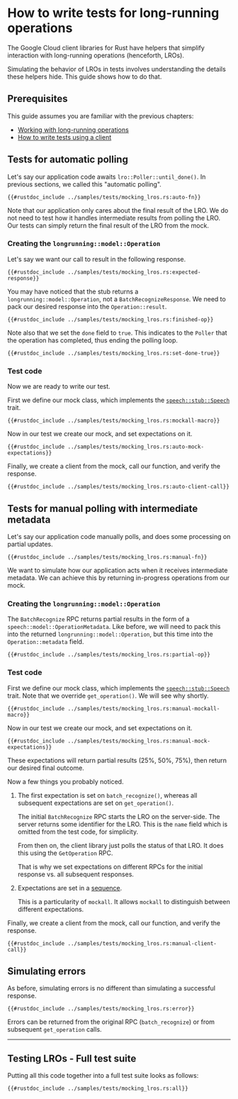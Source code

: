 <!-- 
Copyright 2025 Google LLC

Licensed under the Apache License, Version 2.0 (the "License");
you may not use this file except in compliance with the License.
You may obtain a copy of the License at

    https://www.apache.org/licenses/LICENSE-2.0

Unless required by applicable law or agreed to in writing, software
distributed under the License is distributed on an "AS IS" BASIS,
WITHOUT WARRANTIES OR CONDITIONS OF ANY KIND, either express or implied.
See the License for the specific language governing permissions and
limitations under the License.
-->

# How to write tests for long-running operations

The Google Cloud client libraries for Rust have helpers that simplify
interaction with long-running operations (henceforth, LROs).

Simulating the behavior of LROs in tests involves understanding the details
these helpers hide. This guide shows how to do that.

## Prerequisites

This guide assumes you are familiar with the previous chapters:

- [Working with long-running operations](working_with_long_running_operations.md)
- [How to write tests using a client](mock_a_client.md)

## Tests for automatic polling

Let's say our application code awaits `lro::Poller::until_done()`. In previous
sections, we called this "automatic polling".

```rust,ignore
{{#rustdoc_include ../samples/tests/mocking_lros.rs:auto-fn}}
```

Note that our application only cares about the final result of the LRO. We do
not need to test how it handles intermediate results from polling the LRO. Our
tests can simply return the final result of the LRO from the mock.

### Creating the `longrunning::model::Operation`

Let's say we want our call to result in the following response.

```rust,ignore
{{#rustdoc_include ../samples/tests/mocking_lros.rs:expected-response}}
```

You may have noticed that the stub returns a `longrunning::model::Operation`,
not a `BatchRecognizeResponse`. We need to pack our desired response into the
`Operation::result`.

```rust,ignore
{{#rustdoc_include ../samples/tests/mocking_lros.rs:finished-op}}
```

Note also that we set the `done` field to `true`. This indicates to the `Poller`
that the operation has completed, thus ending the polling loop.

```rust,ignore
{{#rustdoc_include ../samples/tests/mocking_lros.rs:set-done-true}}
```

### Test code

Now we are ready to write our test.

First we define our mock class, which implements the [`speech::stub::Speech`][speech-stub] trait.

```rust,ignore
{{#rustdoc_include ../samples/tests/mocking_lros.rs:mockall-macro}}
```

Now in our test we create our mock, and set expectations on it.

```rust,ignore
{{#rustdoc_include ../samples/tests/mocking_lros.rs:auto-mock-expectations}}
```

Finally, we create a client from the mock, call our function, and verify the
response.

```rust,ignore
{{#rustdoc_include ../samples/tests/mocking_lros.rs:auto-client-call}}
```

## Tests for manual polling with intermediate metadata

Let's say our application code manually polls, and does some processing on
partial updates.

```rust,ignore
{{#rustdoc_include ../samples/tests/mocking_lros.rs:manual-fn}}
```

We want to simulate how our application acts when it receives intermediate
metadata. We can achieve this by returning in-progress operations from our mock.

### Creating the `longrunning::model::Operation`

The `BatchRecognize` RPC returns partial results in the form of a
`speech::model::OperationMetadata`. Like before, we will need to pack this into
the returned `longrunning::model::Operation`, but this time into the
`Operation::metadata` field.

```rust,ignore
{{#rustdoc_include ../samples/tests/mocking_lros.rs:partial-op}}
```

### Test code

First we define our mock class, which implements the
[`speech::stub::Speech`][speech-stub] trait. Note that we override
`get_operation()`. We will see why shortly.

```rust,ignore
{{#rustdoc_include ../samples/tests/mocking_lros.rs:manual-mockall-macro}}
```

Now in our test we create our mock, and set expectations on it.

```rust,ignore
{{#rustdoc_include ../samples/tests/mocking_lros.rs:manual-mock-expectations}}
```

These expectations will return partial results (25%, 50%, 75%), then return our
desired final outcome.

Now a few things you probably noticed.

1. The first expectation is set on `batch_recognize()`, whereas all subsequent
   expectations are set on `get_operation()`.

   The initial `BatchRecognize` RPC starts the LRO on the server-side. The
   server returns some identifier for the LRO. This is the `name` field which is
   omitted from the test code, for simplicity.

   From then on, the client library just polls the status of that LRO. It does
   this using the `GetOperation` RPC.

   That is why we set expectations on different RPCs for the initial response
   vs. all subsequent responses.

1. Expectations are set in a [sequence].

   This is a particularity of `mockall`. It allows `mockall` to distinguish
   between different expectations.

Finally, we create a client from the mock, call our function, and verify the
response.

```rust,ignore
{{#rustdoc_include ../samples/tests/mocking_lros.rs:manual-client-call}}
```

## Simulating errors

As before, simulating errors is no different than simulating a successful
response.

```rust,ignore
{{#rustdoc_include ../samples/tests/mocking_lros.rs:error}}
```

Errors can be returned from the original RPC (`batch_recognize`) or from
subsequent `get_operation` calls.

______________________________________________________________________

## Testing LROs - Full test suite

Putting all this code together into a full test suite looks as follows:

```rust,ignore,noplayground
{{#rustdoc_include ../samples/tests/mocking_lros.rs:all}}
```

[sequence]: https://docs.rs/mockall/latest/mockall/struct.Sequence.html
[speech-stub]: https://docs.rs/google-cloud-speech-v2/latest/google_cloud_speech_v2/stub/trait.Speech.html
